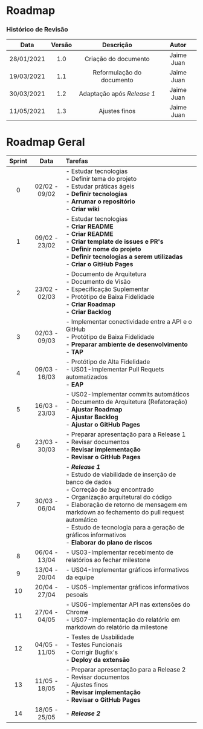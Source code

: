 # Roadmap

### Histórico de Revisão
Data | Versão | Descrição | Autor
:-:|:-:|:-:|:-:
28/01/2021 | 1.0 | Criação do documento | Jaime Juan
19/03/2021 | 1.1 | Reformulação do documento | Jaime Juan
30/03/2021 | 1.2 | Adaptação após _Release 1_ | Jaime Juan
11/05/2021 | 1.3 | Ajustes finos | Jaime Juan

# Roadmap Geral
| Sprint | Data | Tarefas |
| :--:| :--: | :-- |
| 0 | 02/02 - 09/02 | - Estudar tecnologias <br> - Definir tema do projeto <br> - Estudar práticas ágeis <br> - **Definir tecnologias** <br> - **Arrumar o repositório** <br> - **Criar wiki** |
| 1 | 09/02 - 23/02 | - Estudar tecnologias <br> - **Criar README** <br> - **Criar README** <br> - **Criar template de issues e PR's** <br> - **Definir nome do projeto** <br> - **Definir tecnologias a serem utilizadas** <br> - **Criar o GitHub Pages** |
| 2 | 23/02 - 02/03 | - Documento de Arquitetura <br> - Documento de Visão <br> - Especificação Suplementar <br> - Protótipo de Baixa Fidelidade <br> - **Criar Roadmap** <br> - **Criar Backlog** |
| 3 | 02/03 - 09/03 | - Implementar conectividade entre a API e o GitHub <br> - Protótipo de Baixa Fidelidade <br> - **Preparar ambiente de desenvolvimento** <br> - **TAP** <br> |
| 4 | 09/03 - 16/03 | - Protótipo de Alta Fidelidade <br> - US01-Implementar Pull Requets automatizados <br> - **EAP** |
| 5 | 16/03 - 23/03 | - US02-Implementar commits automáticos <br> - Documento de Arquitetura (Refatoração) <br> - **Ajustar Roadmap** <br> - **Ajustar Backlog** <br> - **Ajustar o GitHub Pages**|
| 6 | 23/03 - 30/03 | - Preparar apresentação para a Release 1 <br> - Revisar documentos <br> - **Revisar implementação** <br> - **Revisar o GitHub Pages** <br> |
| 7 | 30/03 - 06/04 | - **_Release 1_**  <br> - Estudo de viabilidade de inserção de banco de dados <br> - Correção de _bug_ encontrado <br> - Organização arquitetural do código <br> - Elaboração de retorno de mensagem em markdown ao fechamento do pull request automático <br> - Estudo de tecnologia para a geração de gráficos informativos <br> - **Elaborar do plano de riscos** |
| 8 | 06/04 - 13/04 | - US03-Implementar recebimento de relatórios ao fechar milestone |
| 9 | 13/04 - 20/04 | - US04-Implementar gráficos informativos da equipe |
| 10 | 20/04 - 27/04 | - US05-Implementar gráficos informativos pesoais |
| 11 | 27/04 - 04/05 | - US06-Implementar API nas extensões do Chrome <br> - US07-Implementação do relatório em markdown do relatório da milestone |
| 12 | 04/05 - 11/05 | - Testes de Usabilidade <br> - Testes Funcionais <br> - Corrigir Bugfix's <br> - **Deploy da extensão** |
| 13 | 11/05 - 18/05 | - Preparar apresentação para a Release 2 <br> - Revisar documentos <br> - Ajustes finos <br> - **Revisar implementação** <br> - **Revisar o GitHub Pages** <br> |
| 14 | 18/05 - 25/05 | - **_Release 2_** |